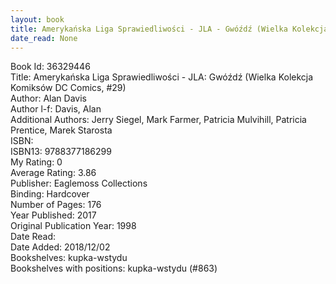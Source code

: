 ```yaml
---
layout: book
title: Amerykańska Liga Sprawiedliwości - JLA - Gwóźdź (Wielka Kolekcja Komiksów DC Comics,  no. 29)
date_read: None
---
```


Book Id: 36329446<br />
Title: Amerykańska Liga Sprawiedliwości - JLA: Gwóźdź (Wielka Kolekcja Komiksów DC Comics, #29)<br />
Author: Alan Davis<br />
Author l-f: Davis, Alan<br />
Additional Authors: Jerry Siegel, Mark Farmer, Patricia Mulvihill, Patricia Prentice, Marek Starosta<br />
ISBN: <br />
ISBN13: 9788377186299<br />
My Rating: 0<br />
Average Rating: 3.86<br />
Publisher: Eaglemoss Collections<br />
Binding: Hardcover<br />
Number of Pages: 176<br />
Year Published: 2017<br />
Original Publication Year: 1998<br />
Date Read: <br />
Date Added: 2018/12/02<br />
Bookshelves: kupka-wstydu<br />
Bookshelves with positions: kupka-wstydu (#863)<br />

